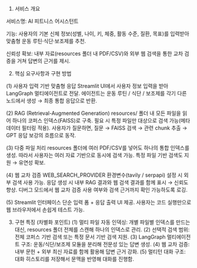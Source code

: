 1. 서비스 개요

서비스명: AI 피트니스 어시스턴트

기능: 사용자의 기본 신체 정보(성별, 나이, 키, 체중, 활동 수준, 질환, 목표)를 입력받아 맞춤형 운동 루틴·식단·보조제를 추천.

신뢰성 확보: 내부 자료(resources 폴더 내 PDF/CSV)와 외부 웹 검색을 통한 교차 검증을 거쳐 답변의 근거를 제시.

2. 핵심 요구사항과 구현 방법

(1) 사용자 입력 기반 맞춤형 응답
Streamlit UI에서 사용자 정보 입력을 받아 LangGraph 멀티에이전트로 전달.
에이전트는 운동 루틴 / 식단 / 보조제를 각기 다른 노드에서 생성 → 최종 통합 응답으로 반환.

(2) RAG (Retrieval-Augmented Generation)
resources/ 폴더 내 모든 파일을 읽어 하나의 코퍼스 인덱스(FAISS)로 구축.
필요 시 특정 파일만 대상으로 검색 가능(메타데이터 필터링 적용).
사용자가 질문하면, 질문 → FAISS 검색 → 관련 chunk 추출 → GPT 응답 보강의 흐름으로 동작.

(3) 다중 파일 처리
resources 폴더에 여러 PDF/CSV를 넣어도 하나의 통합 인덱스를 생성.
따라서 사용자는 여러 자료 기반으로 동시에 검색 가능.
특정 파일 기반 검색도 지원 → 유연성 확보.

(4) 웹 교차 검증
WEB_SEARCH_PROVIDER 환경변수(tavily / serpapi) 설정 시 외부 검색 사용 가능.
응답 생성 시 내부 RAG 결과와 웹 검색 결과를 함께 표시 → 신뢰도 향상.
디버그 모드에서 웹 교차 검증 사용 여부와 검색 근거까지 확인 가능하도록 로깅.

(5) Streamlit 인터페이스
단순 입력 폼 + 응답 출력 UI 제공.
사용자는 코드 실행만으로 웹 브라우저에서 손쉽게 테스트 가능.

3. 구현 특징 (차별화 포인트)
(1) 멀티 파일 자동 인덱싱: 개별 파일별 인덱스를 만드는 대신, resources 폴더 전체를 스캔해 하나의 인덱스로 관리.
(2) 선택적 검색 범위: 전체 코퍼스 기반 검색 또는 특정 문서 기반 검색 지원.
(3) LangGraph 멀티에이전트 구조: 운동/식단/보조제 모듈을 분리해 전문성 있는 답변 생성.
(4) 웹 교차 검증: 내부 문헌 + 외부 최신 자료를 함께 활용해 답변 근거 강화.
(5) 멀티턴 대화 구조: 대화 히스토리를 저장해서 문맥을 반영해 대화를 진행함.


